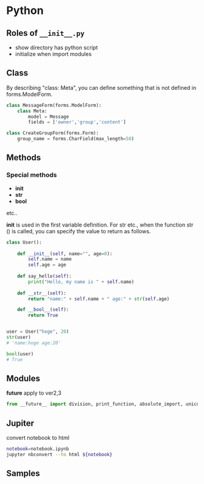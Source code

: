 # Python
## Roles of `__init__.py`

-  show directory has python script
-  initialize when import modules


## Class
By describing "class: Meta", you can define something that is not defined in forms.ModelForm.

```python
class MessageForm(forms.ModelForm):
    class Meta:
        model = Message
        fields = ['owner','group','content']

class CreateGroupForm(forms.Form):
    group_name = forms.CharField(max_length=50)
```

## Methods
### Special methods
-  __init__
-  __str__
-  __bool__

etc..

__init__ is used in the first variable definition.
For str etc., when the function str () is called, you can specify the value to return as follows.


```python
class User():
 
    def __init__(self, name="", age=0):
        self.name = name
        self.age = age
 
    def say_hello(self):
        print("Hello, my name is " + self.name)
 
    def __str__(self):
        return "name:" + self.name + " age:" + str(self.age)

    def __bool__(self):
        return True


user = User("hoge", 20)
str(user)
# 'name:hoge age:20'

bool(user)
# True
```

## Modules
**__future__**
apply to ver2,3
```python
from __future__ import division, print_function, absolute_import, unicode_literals
```

## Jupiter
convert notebook to html
```bash
notebook=notebook.ipynb
jupyter nbconvert --to html ${notebook}
```

## Samples
<script src="https://gist-it.appspot.com/https://github.com/ymmmtym/engneer-tutorial/blob/master/scripts/backend/python/lib/scraping.py"></script>
